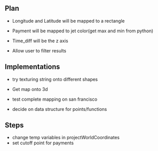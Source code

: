 ## Plan
* Longitude and Latitude will be mapped to a rectangle
* Payment will be mapped to jet color(get max and min from python)
* Time_diff will be the z axis 

* Allow user to filter results

## Implementations
* try texturing string onto different shapes

* Get map onto 3d 
* test complete mapping on san francisco
* decide on data structure for points/functions


## Steps
* change temp variables in projectWorldCoordinates
* set cutoff point for payments
